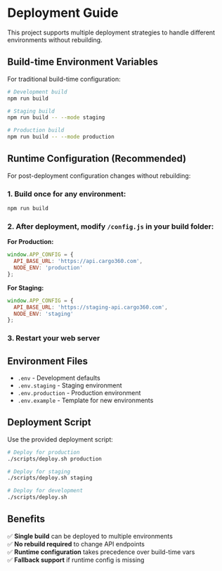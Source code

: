 # Deployment Guide

This project supports multiple deployment strategies to handle different environments without rebuilding.

## Build-time Environment Variables

For traditional build-time configuration:

```bash
# Development build
npm run build

# Staging build  
npm run build -- --mode staging

# Production build
npm run build -- --mode production
```

## Runtime Configuration (Recommended)

For post-deployment configuration changes without rebuilding:

### 1. Build once for any environment:
```bash
npm run build
```

### 2. After deployment, modify `/config.js` in your build folder:

**For Production:**
```javascript
window.APP_CONFIG = {
  API_BASE_URL: 'https://api.cargo360.com',
  NODE_ENV: 'production'
};
```

**For Staging:**
```javascript
window.APP_CONFIG = {
  API_BASE_URL: 'https://staging-api.cargo360.com', 
  NODE_ENV: 'staging'
};
```

### 3. Restart your web server

## Environment Files

- `.env` - Development defaults
- `.env.staging` - Staging environment
- `.env.production` - Production environment
- `.env.example` - Template for new environments

## Deployment Script

Use the provided deployment script:

```bash
# Deploy for production
./scripts/deploy.sh production

# Deploy for staging  
./scripts/deploy.sh staging

# Deploy for development
./scripts/deploy.sh
```

## Benefits

✅ **Single build** can be deployed to multiple environments  
✅ **No rebuild required** to change API endpoints  
✅ **Runtime configuration** takes precedence over build-time vars  
✅ **Fallback support** if runtime config is missing
